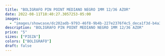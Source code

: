 ```yaml
---
title: "BOLIGRAFO PIN POINT MEDIANO NEGRO 1MM 12/36 AZOR"
date: 2022-08-11T18:40:27.3057253-05:00
images:
  - "images/showcase/dc202adb-9793-46f8-9b4b-227e2376f4c5_deca1f3d-b4a3-4ae6-b3f5-8b2acf69b66f.webp"
description: "BOLIGRAFO PIN POINT MEDIANO NEGRO 1MM 12/36 AZOR"
price: "5"
sizes: ["PIEZA"]
colors: ["BOLIGRAFO"]
draft: false
---
```

